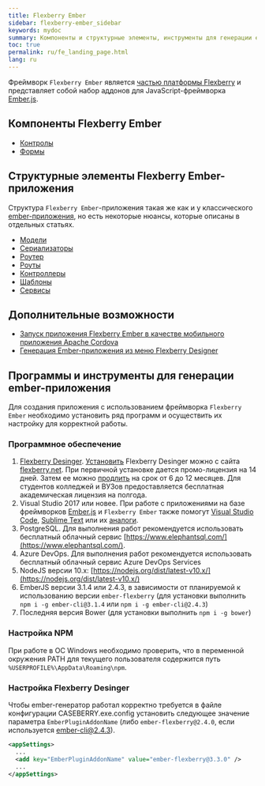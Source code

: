 ```yaml
---
title: Flexberry Ember
sidebar: flexberry-ember_sidebar
keywords: mydoc
summary: Компоненты и структурные элементы, инструменты для генерации ember-приложения
toc: true
permalink: ru/fe_landing_page.html
lang: ru
---
```


Фреймворк `Flexberry Ember` является [частью платформы Flexberry](http://flexberry.ru) и представляет собой набор аддонов для JavaScript-фреймворка [Ember.js](http://emberjs.com/).

## Компоненты Flexberry Ember

* [Контролы](ef_controls.html)
* [Формы](ef_forms.html)

## Структурные элементы Flexberry Ember-приложения

Структура `Flexberry Ember`-приложения такая же как и у классического [ember-приложения](https://guides.emberjs.com/v2.4.0/getting-started/core-concepts/), но есть некоторые нюансы, которые описаны в отдельных статьях.

* [Модели](efd_model.html)
* [Сериализаторы](efd_serializer.html)
* [Роутер](ef_router.html)
* [Роуты](ef_route.html)
* [Контроллеры](ef_controller.html)
* [Шаблоны](ef_template.html)
* [Сервисы](ef_service.html)

## Дополнительные возможности

* [Запуск приложения Flexberry Ember в качестве мобильного приложения Apache Cordova](ef_cordova.html)
* [Генерация Ember-приложения из меню Flexberry Designer](ef_generator.html)

## Программы и инструменты для генерации ember-приложения

Для создания приложения с использованием фреймворка `Flexberry Ember` необходимо установить ряд программ и осуществить их настройку для корректной работы.

### Программное обеспечение

1. [Flexberry Desinger](https://flexberry.github.io/ru/fd_flexberry-designer.html). [Установить](https://flexberry.github.io/ru/fd_install.html) Flexberry Desinger можно с сайта [flexberry.net](https://flexberry.net/). При первичной установке дается промо-лицензия на 14 дней. Затем ее можно [продлить](https://designer.flexberry.net/#/download-win-app) на срок от 6 до 12 месяцев. Для студентов колледжей и ВУЗов предоставляется бесплатная академическая лицензия на полгода.
2. Visual Studio 2017 или новее. При работе с приложениями на базе фреймворков [Ember.js](https://emberjs.com/) и `Flexberry Ember` также помогут [Visual Studio Code](https://code.visualstudio.com/), [Sublime Text](http://www.sublimetext.com/) или их [аналоги](https://jpnsoft.ru/visual-studio-code/).
3. PostgreSQL. Для выполнения работ рекомендуется использовать бесплатный облачный сервис [https://www.elephantsql.com/](https://www.elephantsql.com/).
4. Azure DevOps. Для выполнения работ рекомендуется использовать бесплатный облачный сервис Azure DevOps Services
5. NodeJS версии 10.x: [https://nodejs.org/dist/latest-v10.x/](https://nodejs.org/dist/latest-v10.x/)
6. EmberJS версии 3.1.4 или 2.4.3, в зависимости от планируемой к использованию версии `ember-flexberry` (для установки выполнить `npm i -g ember-cli@3.1.4` или `npm i -g ember-cli@2.4.3`)
7. Последняя версия Bower (для установки выполнить `npm i -g bower`)

### Настройка NPM

При работе в ОС Windows необходимо проверить, что в переменной окружения PATH для текущего пользователя содержится путь `%USERPROFILE%\AppData\Roaming\npm`.

### Настройка Flexberry Desinger

Чтобы ember-генератор работал корректно требуется в файле конфигурации CASEBERRY.exe.config установить следующее значение параметра `EmberPluginAddonName` (либо `ember-flexberry@2.4.0`, если используется ember-cli@2.4.3).

```xml
<appSettings>
  ...
  <add key="EmberPluginAddonName" value="ember-flexberry@3.3.0" />
  ...
</appSettings>
```
